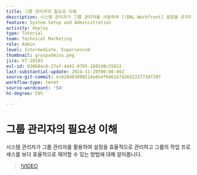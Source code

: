 ```yaml
---
title: 그룹 관리자의 필요성 이해
description: 시스템 관리자가 그룹 관리자를 사용하여 [!DNL Workfront] 설정을 유지하면서도 그룹에 작업에 대한 더 많은 제어 권한을 부여하는 방법을 알아보십시오.
feature: System Setup and Administration
activity: deploy
type: Tutorial
team: Technical Marketing
role: Admin
level: Intermediate, Experienced
thumbnail: groupadmins.png
jira: KT-10103
exl-id: 03060ac6-27af-4442-9705-1882d8c55012
last-substantial-update: 2024-11-20T00:00:00Z
source-git-commit: ec620483000214a8e4f6b61b7d26d2227718f28f
workflow-type: tm+mt
source-wordcount: '54'
ht-degree: 59%

---
```


# 그룹 관리자의 필요성 이해

시스템 관리자가 그룹 관리자를 활용하여 설정을 효율적으로 관리하고 그룹의 작업 프로세스를 보다 효율적으로 제어할 수 있는 방법에 대해 알아봅니다.

>[!VIDEO](https://video.tv.adobe.com/v/3439323/?quality=12&learn=on)


